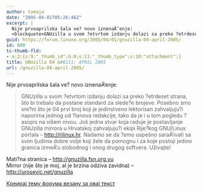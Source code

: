 ```yaml
---
author: tomaja
date: "2005-04-01T05:26:46Z"
excerpt: |
  Nije prvoaprilska šala ve? novo iznenaÄ‘enje:
  <blockquote>GNUzilla u svom ?etvrtom izdanju dolazi sa preko ?etrdeset strana, što bi trebalo da postane standard za slede?e brojeve. Posebno smo sre?ni što je 04 prvi broj koji je jedinstveno lektorisan zahvaljuju?i naporima jednog od ?lanova redakcije, tako da je i u tom pogledu ?asopis na višem nivou. Još jedna stvar koja raduje je postavljanje GNUzilla mirrora u Hrvatskoj zahvaljuju?i ekipi Rije?kog GNU/Linux portala - <a href="http://rilinux.hr">http://rilinux.hr</a>. Nadamo se da ?emo uspešno saraÄ‘ivati sa svim ljudima dobre volje koji žele da pomognu i za koje postoji jedino granica izmeÄ‘u slobodnog i onog drugog softvera. Uživajte!</blockquote>
guid: https://forum.linuxo.org/2005/04/01/gnuzilla-04-april-2005/
id: 800
tc-thumb-fld:
- a:2:{s:9:"_thumb_id";b:0;s:11:"_thumb_type";s:10:"attachment";}
title: GNUzilla 04 &#8211; APRIL 2005
url: /gnuzilla-04-april-2005/
---
```

Nije prvoaprilska šala ve? novo iznenaÄ‘enje:

> GNUzilla u svom ?etvrtom izdanju dolazi sa preko ?etrdeset strana, što bi trebalo da postane standard za slede?e brojeve. Posebno smo sre?ni što je 04 prvi broj koji je jedinstveno lektorisan zahvaljuju?i naporima jednog od ?lanova redakcije, tako da je i u tom pogledu ?asopis na višem nivou. Još jedna stvar koja raduje je postavljanje GNUzilla mirrora u Hrvatskoj zahvaljuju?i ekipi Rije?kog GNU/Linux portala &#8211; <http://rilinux.hr>. Nadamo se da ?emo uspešno saraÄ‘ivati sa svim ljudima dobre volje koji žele da pomognu i za koje postoji jedino granica izmeÄ‘u slobodnog i onog drugog softvera. Uživajte!

<!--break-->

  
Mati?na stranica &#8211; <http://gnuzilla.fsn.org.yu>  
Mirror (nije što je moj, al je brzina odziva zavidna) &#8211; <http://urosevic.net/gnuzilla>

[Креирај тему форума везану за овај текст](https://linuxo.org/nova-tema-na-forumu/?se_pid=800)